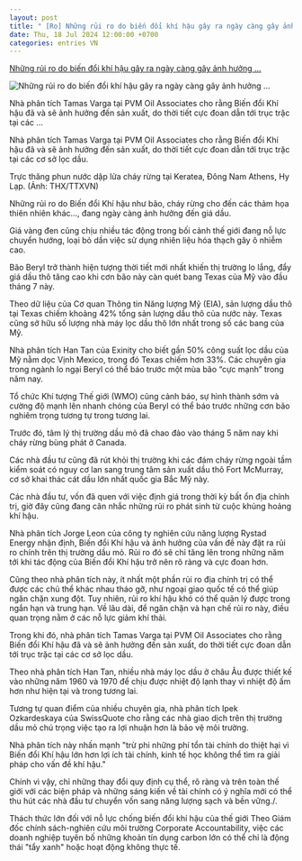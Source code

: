 ```yaml
---
layout: post
title: " [Ro] Những rủi ro do biến đổi khí hậu gây ra ngày càng gây ảnh hưởng ..."
date: Thu, 18 Jul 2024 12:00:00 +0700
categories: entries VN
---
```

[Những rủi ro do biến đổi khí hậu gây ra ngày càng gây ảnh hưởng ...](https://www.vietnamplus.vn/nhung-rui-ro-do-bien-doi-khi-hau-gay-ra-ngay-cang-gay-anh-huong-den-gia-dau-post965300.vnp)

![Những rủi ro do biến đổi khí hậu gây ra ngày càng gây ảnh hưởng ...](https://imagev3.vietnamplus.vn/1200x630/Uploaded/2024/hotnnz/2024_07_17/ttxvn-chay-rung-7980.jpg.webp)

Nhà phân tích Tamas Varga tại PVM Oil Associates cho rằng Biến đổi Khí hậu đã và sẽ ảnh hưởng đến sản xuất, do thời tiết cực đoan dẫn tới trục trặc tại các ...

Nhà phân tích Tamas Varga tại PVM Oil Associates cho rằng Biến đổi Khí hậu đã và sẽ ảnh hưởng đến sản xuất, do thời tiết cực đoan dẫn tới trục trặc tại các cơ sở lọc dầu.

Trực thăng phun nước dập lửa cháy rừng tại Keratea, Đông Nam Athens, Hy Lạp. (Ảnh: THX/TTXVN)

Những rủi ro do Biến đổi Khí hậu như bão, cháy rừng cho đến các thảm họa thiên nhiên khác..., đang ngày càng ảnh hưởng đến giá dầu.

Giá vàng đen cũng chịu nhiều tác động trong bối cảnh thế giới đang nỗ lực chuyển hướng, loại bỏ dần việc sử dụng nhiên liệu hóa thạch gây ô nhiễm cao.

Bão Beryl trở thành hiện tượng thời tiết mới nhất khiến thị trường lo lắng, đẩy giá dầu thô tăng cao khi cơn bão này càn quét bang Texas của Mỹ vào đầu tháng 7 này.

Theo dữ liệu của Cơ quan Thông tin Năng lượng Mỹ (EIA), sản lượng dầu thô tại Texas chiếm khoảng 42% tổng sản lượng dầu thô của nước này. Texas cũng sở hữu số lượng nhà máy lọc dầu thô lớn nhất trong số các bang của Mỹ.

Nhà phân tích Han Tan của Exinity cho biết gần 50% công suất lọc dầu của Mỹ nằm dọc Vịnh Mexico, trong đó Texas chiếm hơn 33%. Các chuyên gia trong ngành lo ngại Beryl có thể báo trước một mùa bão “cực mạnh” trong năm nay.

Tổ chức Khí tượng Thế giới (WMO) cũng cảnh báo, sự hình thành sớm và cường độ mạnh lên nhanh chóng của Beryl có thể báo trước những cơn bão nghiêm trọng tương tự trong tương lai.

Trước đó, tâm lý thị trường dầu mỏ đã chao đảo vào tháng 5 năm nay khi cháy rừng bùng phát ở Canada.

Các nhà đầu tư cũng đã rút khỏi thị trường khi các đám cháy rừng ngoài tầm kiểm soát có nguy cơ lan sang trung tâm sản xuất dầu thô Fort McMurray, cơ sở khai thác cát dầu lớn nhất quốc gia Bắc Mỹ này.

Các nhà đầu tư, vốn đã quen với việc định giá trong thời kỳ bất ổn địa chính trị, giờ đây cũng đang cân nhắc những rủi ro phát sinh từ cuộc khủng hoảng khí hậu.

Nhà phân tích Jorge Leon của công ty nghiên cứu năng lượng Rystad Energy nhận định, Biến đổi Khí hậu và ảnh hưởng của vấn đề này đặt ra rủi ro chính trên thị trường dầu mỏ. Rủi ro đó sẽ chỉ tăng lên trong những năm tới khi tác động của Biến đổi Khí hậu trở nên rõ ràng và cực đoan hơn.

Cũng theo nhà phân tích này, ít nhất một phần rủi ro địa chính trị có thể được các chủ thể khác nhau tháo gỡ, như ngoại giao quốc tế có thể giúp ngăn chặn xung đột. Tuy nhiên, rủi ro khí hậu khó có thể quản lý được trong ngắn hạn và trung hạn. Về lâu dài, để ngăn chặn và hạn chế rủi ro này, điều quan trọng nằm ở các nỗ lực giảm khí thải.

Trong khi đó, nhà phân tích Tamas Varga tại PVM Oil Associates cho rằng Biến đổi Khí hậu đã và sẽ ảnh hưởng đến sản xuất, do thời tiết cực đoan dẫn tới trục trặc tại các cơ sở lọc dầu.

Theo nhà phân tích Han Tan, nhiều nhà máy lọc dầu ở châu Âu được thiết kế vào những năm 1960 và 1970 để chịu được nhiệt độ lạnh thay vì nhiệt độ ấm hơn như hiện tại và trong tương lai.

Tương tự quan điểm của nhiều chuyên gia, nhà phân tích Ipek Ozkardeskaya của SwissQuote cho rằng các nhà giao dịch trên thị trường dầu mỏ chú trọng việc tạo ra lợi nhuận hơn là bảo vệ môi trường.

Nhà phân tích này nhấn mạnh "trừ phi những phí tổn tài chính do thiệt hại vì Biến đổi Khí hậu lớn hơn lợi ích tài chính, kinh tế học không thể tìm ra giải pháp cho vấn đề khí hậu."

Chính vì vậy, chỉ những thay đổi quy định cụ thể, rõ ràng và trên toàn thế giới với các biện pháp và những sáng kiến về tài chính có ý nghĩa mới có thể thu hút các nhà đầu tư chuyển vốn sang năng lượng sạch và bền vững./.

Thách thức lớn đối với nỗ lực chống biến đổi khí hậu của thế giới Theo Giám đốc chính sách-nghiên cứu môi trường Corporate Accountability, việc các doanh nghiệp tuyên bố những khoản tín dụng carbon lớn có thể chỉ là động thái "tẩy xanh" hoặc hoạt động không thực tế.



